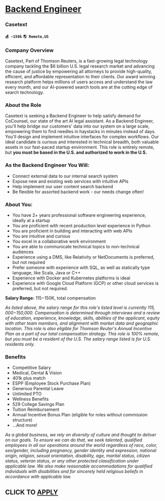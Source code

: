# [Backend Engineer](https://www.remotewlb.com/apply/backend-engineer-55354)  
### Casetext  
#### `💰 ~150k` `🌎 Remote,US`  

### **Company Overview**

Casetext, Part of Thomson Reuters, is a fast-growing legal technology company tackling the $6 billion U.S. legal research market and advancing the cause of justice by empowering all attorneys to provide high-quality, efficient, and affordable representation to their clients. Our award winning research platform helps millions of users access and understand the law every month, and our AI-powered search tools are at the cutting edge of search technology.

### **About the Role**

Casetext is seeking a Backend Engineer to help satisfy demand for CoCounsel, our state of the art AI legal assistant. As a Backend Engineer, you'll help bridge our customers' data into our system on a large scale, empowering them to find needles in haystacks in minutes instead of days. You'll design and implement intuitive interfaces for complex workflows. Our ideal candidate is curious and interested in technical breadth, both valuable assets in our fast-paced startup environment. This role is entirely remote, but **you must be based in the U.S. and authorized to work in the U.S.**

### **As the Backend Engineer You Will:**

  * Connect external data to our internal search system
  * Expose new and existing web services with intuitive APIs
  * Help implement our user content search backend
  * Be flexible for assorted backend work - our needs change often!

### **About You:**

  * You have 2+ years professional software engineering experience, ideally at a startup
  * You are proficient with recent production level experience in Python
  * You are proficient in building and interacting with web APIs
  * You are intuitive and curious
  * You excel in a collaborative work environment
  * You are able to communicate technical topics to non-technical audiences
  * Experience using a DMS, like Relativity or NetDocuments is preferred, but not required
  * Prefer someone with experience with SQL, as well as statically type language, like Scala, Java or C++
  * Experience with Docker and Kubernetes platforms is ideal
  * Experience with Google Cloud Platform (GCP) or other cloud services is preferred, but not required.

**Salary Range:** $115-$150K, total compensation

_As listed above, the salary range for this role's listed level is currently $115,000-$150,000. Compensation is determined through interviews and a review of education, experience, knowledge, skills, abilities of the applicant, equity with other team members, and alignment with market data and geographic location. This role is also eligible for Thomson Reuter's Annual Incentive Plan as a part of our total compensation strategy. This role is 100% remote, but you must be a resident of the U.S. The salary range listed is for U.S. residents only._

### **Benefits**

  * Competitive Salary
  * Medical, Dental & Vision
  * 401k plus match
  * ESPP (Employee Stock Purchase Plan) 
  * Generous Parental Leave
  * Unlimited PTO
  * Wellness Benefits
  * 529 College Savings Plan
  * Tuition Reimbursement 
  * Annual Incentive Bonus Plan (eligible for roles without commission structure) 
  * ...And more!

_As a global business, we rely on diversity of culture and thought to deliver on our goals. To ensure we can do that, we seek talented, qualified employees in all our operations around the world regardless of race, color, sex/gender, including pregnancy, gender identity and expression, national origin, religion, sexual orientation, disability, age, marital status, citizen status, veteran status, or any other protected classification under applicable law. We also make reasonable accommodations for qualified individuals with disabilities and for sincerely held religious beliefs in accordance with applicable law._

  
## CLICK TO [APPLY](https://www.remotewlb.com/apply/backend-engineer-55354)

